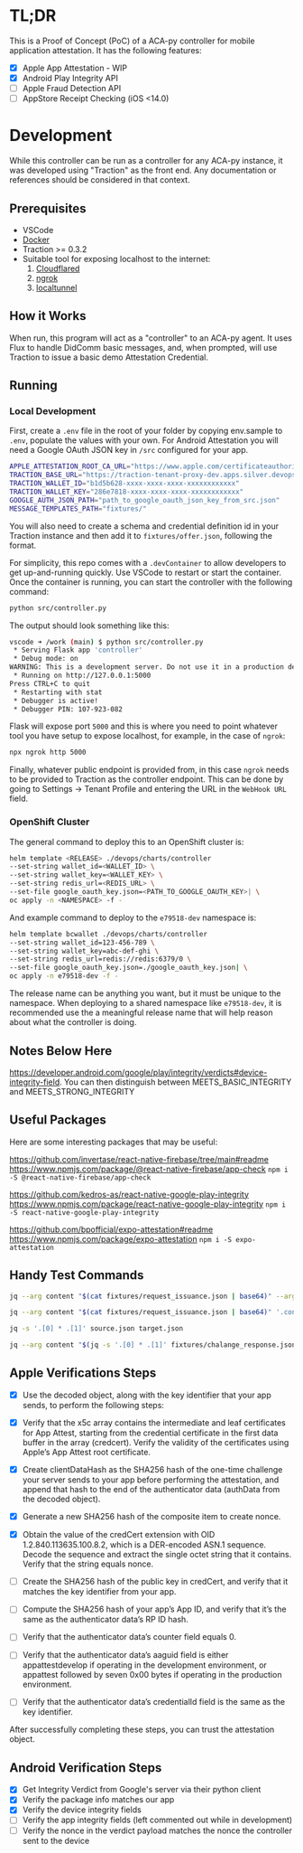 # TL;DR

This is a Proof of Concept (PoC) of a ACA-py controller for mobile application attestation. It has the following features:

- [x] Apple App Attestation - WIP
- [x] Android Play Integrity API
- [ ] Apple Fraud Detection API
- [ ] AppStore Receipt Checking (iOS <14.0)

# Development

While this controller can be run as a controller for any ACA-py instance, it was developed using "Traction" as the front end. Any documentation or references should be considered in that context.

## Prerequisites

- VSCode
- [Docker](https://docs.docker.com/get-docker/)
- Traction >= 0.3.2
- Suitable tool for exposing localhost to the internet:
  1. [Cloudflared](https://github.com/cloudflare/cloudflared)
  2. [ngrok](https://ngrok.com/download)
  3. [localtunnel](https://www.npmjs.com/package/localtunnel)

## How it Works

When run, this program will act as a "controller" to an ACA-py agent. It uses Flux to handle DidComm basic messages, and, when prompted, will use Traction to issue a basic demo Attestation Credential.

## Running

### Local Development

First, create a `.env` file in the root of your folder by copying env.sample to `.env`, populate the values with your own. For Android Attestation you will need a Google OAuth JSON key in `/src` configured for your app.

```bash
APPLE_ATTESTATION_ROOT_CA_URL="https://www.apple.com/certificateauthority/Apple_App_Attestation_Root_CA.pem"
TRACTION_BASE_URL="https://traction-tenant-proxy-dev.apps.silver.devops.gov.bc.ca"
TRACTION_WALLET_ID="b1d5b628-xxxx-xxxx-xxxx-xxxxxxxxxxxx"
TRACTION_WALLET_KEY="286e7818-xxxx-xxxx-xxxx-xxxxxxxxxxxx"
GOOGLE_AUTH_JSON_PATH="path_to_google_oauth_json_key_from_src.json"
MESSAGE_TEMPLATES_PATH="fixtures/"
```

You will also need to create a schema and credential definition id in your Traction instance and then add it to `fixtures/offer.json`, following the format.

For simplicity, this repo comes with a `.devContainer` to allow developers to get up-and-running quickly. Use VSCode to restart or start the container. Once the container is running, you can start the controller with the following command:

```bash
python src/controller.py
```

The output should look something like this:

```bash
vscode ➜ /work (main) $ python src/controller.py
 * Serving Flask app 'controller'
 * Debug mode: on
WARNING: This is a development server. Do not use it in a production deployment. Use a production WSGI server instead.
 * Running on http://127.0.0.1:5000
Press CTRL+C to quit
 * Restarting with stat
 * Debugger is active!
 * Debugger PIN: 107-923-082
```

Flask will expose port `5000` and this is where you need to point whatever tool you have setup to expose localhost, for example, in the case of `ngrok`:

```bash
npx ngrok http 5000
```

Finally, whatever public endpoint is provided from, in this case `ngrok` needs to be provided to Traction as the controller endpoint. This can be done by going to Settings -> Tenant Profile and entering the URL in the `WebHook URL` field.

### OpenShift Cluster

The general command to deploy this to an OpenShift cluster is:

```bash
helm template <RELEASE> ./devops/charts/controller
--set-string wallet_id=<WALLET_ID> \
--set-string wallet_key=<WALLET_KEY> \
--set-string redis_url=<REDIS_URL> \
--set-file google_oauth_key.json=<PATH_TO_GOOGLE_OAUTH_KEY>| \
oc apply -n <NAMESPACE> -f -
```

And example command to deploy to the `e79518-dev` namespace is:

```bash
helm template bcwallet ./devops/charts/controller
--set-string wallet_id=123-456-789 \
--set-string wallet_key=abc-def-ghi \
--set-string redis_url=redis://redis:6379/0 \
--set-file google_oauth_key.json=./google_oauth_key.json| \
oc apply -n e79518-dev -f -
```

The release name can be anything you want, but it must be unique to the namespace. When deploying to a shared namespace like `e79518-dev`, it is recommended use the a meaningful release name that will help reason about what the controller is doing.

## Notes Below Here

https://developer.android.com/google/play/integrity/verdicts#device-integrity-field. You can then distinguish between MEETS_BASIC_INTEGRITY and MEETS_STRONG_INTEGRITY

## Useful Packages

Here are some interesting packages that may be useful:

https://github.com/invertase/react-native-firebase/tree/main#readme
https://www.npmjs.com/package/@react-native-firebase/app-check
`npm i -S @react-native-firebase/app-check`

https://github.com/kedros-as/react-native-google-play-integrity
https://www.npmjs.com/package/react-native-google-play-integrity
`npm i -S react-native-google-play-integrity`

https://github.com/bpofficial/expo-attestation#readme
https://www.npmjs.com/package/expo-attestation
`npm i -S expo-attestation`

## Handy Test Commands

```bash
jq --arg content "$(cat fixtures/request_issuance.json | base64)" --arg name "jason" '.content |= $content | .name |= $name' fixtures/basic_message.json
```

```bash
jq --arg content "$(cat fixtures/request_issuance.json | base64)" '.content |= $content' fixtures/basic_message.json|curl -v -X POST -H "Content-Type: application/json" -d @- http://localhost:5000/topic/basicmessages/
```

```bash
jq -s '.[0] * .[1]' source.json target.json
```

```bash
jq --arg content "$(jq -s '.[0] * .[1]' fixtures/chalange_response.json attestation.json | base64)" '.content |= $content' fixtures/basic_message.json| curl -v -X POST -H "Content-Type: application/json" -d @- http://localhost:5000/topic/basicmessages/
```

## Apple Verifications Steps

- [x] Use the decoded object, along with the key identifier that your app sends, to perform the following steps:

- [x] Verify that the x5c array contains the intermediate and leaf certificates for App Attest, starting from the credential certificate in the first data buffer in the array (credcert). Verify the validity of the certificates using Apple’s App Attest root certificate.

- [x] Create clientDataHash as the SHA256 hash of the one-time challenge your server sends to your app before performing the attestation, and append that hash to the end of the authenticator data (authData from the decoded object).

- [x] Generate a new SHA256 hash of the composite item to create nonce.

- [x] Obtain the value of the credCert extension with OID 1.2.840.113635.100.8.2, which is a DER-encoded ASN.1 sequence. Decode the sequence and extract the single octet string that it contains. Verify that the string equals nonce.

- [ ] Create the SHA256 hash of the public key in credCert, and verify that it matches the key identifier from your app.

- [ ] Compute the SHA256 hash of your app’s App ID, and verify that it’s the same as the authenticator data’s RP ID hash.

- [ ] Verify that the authenticator data’s counter field equals 0.

- [ ] Verify that the authenticator data’s aaguid field is either appattestdevelop if operating in the development environment, or appattest followed by seven 0x00 bytes if operating in the production environment.

- [ ] Verify that the authenticator data’s credentialId field is the same as the key identifier.

After successfully completing these steps, you can trust the attestation object.

## Android Verification Steps

- [x] Get Integrity Verdict from Google's server via their python client
- [x] Verify the package info matches our app
- [x] Verify the device integrity fields
- [ ] Verify the app integrity fields (left commented out while in development)
- [ ] Verify the nonce in the verdict payload matches the nonce the controller sent to the device
